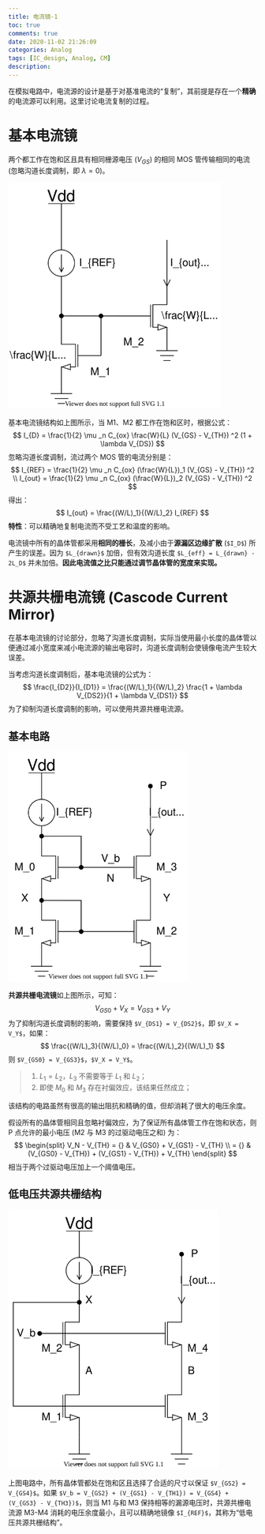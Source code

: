 ```yaml
---
title: 电流镜-1
toc: true
comments: true
date: 2020-11-02 21:26:09
categories: Analog
tags: [IC_design, Analog, CM]
description:
---
```


在模拟电路中，电流源的设计是基于对基准电流的“复制”，其前提是存在一个**精确**的电流源可以利用。这里讨论电流复制的过程。

<!--more-->

# 基本电流镜

两个都工作在饱和区且具有相同栅源电压 ($V_{GS}$) 的相同 MOS 管传输相同的电流 (忽略沟道长度调制，即 $\lambda = 0$)。

<img src="Current-Mirror/CM.drawio.svg" alt="基本电流镜" style="zoom:67%; margin: auto;" />

基本电流镜结构如上图所示，当 M1、M2 都工作在饱和区时，根据公式：
$$
I_{D} = \frac{1}{2} \mu _n C_{ox} \frac{W}{L} (V_{GS} - V_{TH}) ^2 (1 + \lambda V_{DS})
$$
忽略沟道长度调制，流过两个 MOS 管的电流分别是：
$$
I_{REF} = \frac{1}{2} \mu _n C_{ox} (\frac{W}{L})_1 (V_{GS} - V_{TH}) ^2 \\
I_{out} = \frac{1}{2} \mu _n C_{ox} (\frac{W}{L})_2 (V_{GS} - V_{TH}) ^2
$$
得出：
$$
I_{out} = \frac{(W/L)_1}{(W/L)_2} I_{REF}
$$
**特性**：可以精确地复制电流而不受工艺和温度的影响。

电流镜中所有的晶体管都采用**相同的栅长**，及减小由于**源漏区边缘扩散** (`$I_D$`) 所产生的误差。因为 `$L_{drawn}$` 加倍，但有效沟道长度 `$L_{eff} = L_{drawn} - 2L_D$` 并未加倍。**因此电流值之比只能通过调节晶体管的宽度来实现。**

# 共源共栅电流镜 (Cascode Current Mirror)

在基本电流镜的讨论部分，忽略了沟道长度调制，实际当使用最小长度的晶体管以便通过减小宽度来减小电流源的输出电容时，沟道长度调制会使镜像电流产生较大误差。

当考虑沟道长度调制后，基本电流镜的公式为：
$$
\frac{I_{D2}}{I_{D1}} = \frac{(W/L)_1}{(W/L)_2} \frac{1 + \lambda V_{DS2}}{1 + \lambda V_{DS1}}
$$
为了抑制沟道长度调制的影响，可以使用共源共栅电流源。

## 基本电路

<img src="Current-Mirror/cascode_cm.drawio.svg" alt="共源共栅电流源" style="zoom:67%; margin: auto;" />

**共源共栅电流镜**如上图所示，可知：
$$
V_{GS0} + V_X = V_{GS3} + V_Y
$$
为了抑制沟道长度调制的影响，需要保持 `$V_{DS1} = V_{DS2}$`，即 `$V_X = V_Y$`，如果：
$$
\frac{(W/L)_3}{(W/L)_0} = \frac{(W/L)_2}{(W/L)_1}
$$
则 `$V_{GS0} = V_{GS3}$`，`$V_X = V_Y$`。

> 1. $L_1 = L_2$，$L_3$ 不需要等于 $L_1$ 和 $L_2$；
> 2. 即使 $M_0$ 和 $M_3$ 存在衬偏效应，该结果任然成立；

该结构的电路虽然有很高的输出阻抗和精确的值，但却消耗了很大的电压余度。

假设所有的晶体管相同且忽略衬偏效应，为了保证所有晶体管工作在饱和状态，则 P 点允许的最小电压 (M2 与 M3 的过驱动电压之和) 为：
$$
\begin{split}
V_N - V_{TH} = {} & V_{GS0} + V_{GS1} - V_{TH} \\
= {} & (V_{GS0} - V_{TH}) + (V_{GS1} - V_{TH}) + V_{TH}
\end{split}
$$
相当于两个过驱动电压加上一个阈值电压。

## 低电压共源共栅结构

<img src="Current-Mirror/lv_cascode_cm.drawio.svg" alt="共源共栅电流源" style="zoom:67%; margin: auto;" />

上图电路中，所有晶体管都处在饱和区且选择了合适的尺寸以保证 `$V_{GS2} = V_{GS4}$`。如果 `$V_b = V_{GS2} + (V_{GS1} - V_{TH1}) = V_{GS4} + (V_{GS3} - V_{TH3})$`，则当 M1 与和 M3 保持相等的漏源电压时，共源共栅电流源 M3-M4 消耗的电压余度最小，且可以精确地镜像 `$I_{REF}$`，其称为“低电压共源共栅结构”。









